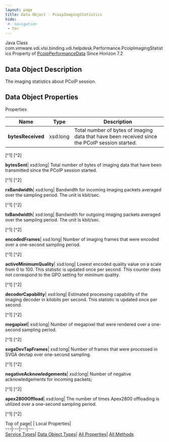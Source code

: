 ```yaml
---
layout: page
title: Data Object - PcoipImagingStatistics
hide:
 #- navigation
 - toc
---
```






Java Class
    com.vmware.vdi.vlsi.binding.vdi.helpdesk.Performance.PcoipImagingStatistics
Property of
     [PcoipPerformanceData](vdi.helpdesk.Performance.PcoipPerformanceData.md#field_detail)
Since 
    Horizon 7.2

## Data Object Description 

The imaging statistics about PCoIP session. 

## Data Object Properties

Properties

Name |  Type |  Description   
---|---|---  
**bytesReceived**|  xsd:long|  Total number of bytes of imaging data that have been received since the PCoIP session started.   


[^1]
[^2]

  
**bytesSent**|  xsd:long|  Total number of bytes of imaging data that have been transmitted since the PCoIP session started.   


[^1]
[^2]

  
**rxBandwidth**|  xsd:long|  Bandwidth for incoming imaging packets averaged over the sampling period. The unit is kbit/sec.   


[^1]
[^2]

  
**txBandwidth**|  xsd:long|  Bandwidth for outgoing imaging packets averaged over the sampling period. The unit is kbit/sec.   


[^1]
[^2]

  
**encodedFrames**|  xsd:long|  Number of imaging frames that were encoded over a one-second sampling period.   


[^1]
[^2]

  
**activeMinimumQuality**|  xsd:long|  Lowest encoded quality value on a scale from 0 to 100. This statistic is updated once per second. This counter does not correspond to the GPO setting for minimum quality.   


[^1]
[^2]

  
**decoderCapability**|  xsd:long|  Estimated processing capability of the imaging decoder in kilobits per second. This statistic is updated once per second.   


[^1]
[^2]

  
**megapixel**|  xsd:long|  Number of megapixel that were rendered over a one-second sampling period.   


[^1]
[^2]

  
**svgaDevTapFrames**|  xsd:long|  Number of frames that were processed in SVGA devtap over one-second sampling.   


[^1]
[^2]

  
**negativeAcknowledgements**|  xsd:long|  Number of negative acknowledgements for incoming packets;   


[^1]
[^2]

  
**apex2800Offload**|  xsd:long|  The number of times Apex2800 offloading is utilized over a one-second sampling period.   


[^1]
[^2]

  
  
  
Top of page| | Local Properties|   
---|---|---|---  
[Service Types](index-mo_types.md)| [Data Object Types](index-do_types.md)| [All Properties](index-properties.md)| [All Methods](index-methods.md)  
  
  

